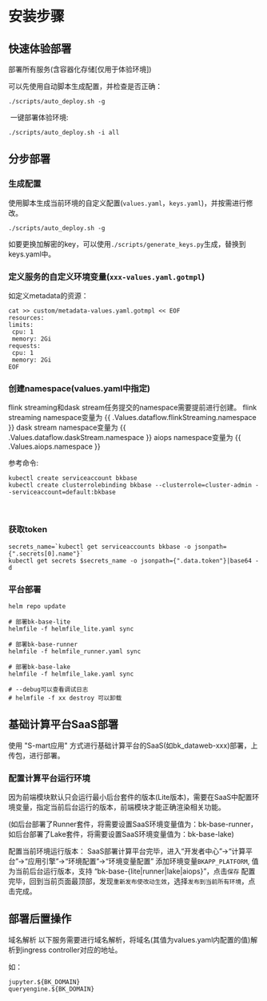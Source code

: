 # 安装步骤

## 快速体验部署

部署所有服务(含容器化存储[仅用于体验环境])

可以先使用自动脚本生成配置，并检查是否正确：
```
./scripts/auto_deploy.sh -g
```
​
一键部署体验环境:
```
./scripts/auto_deploy.sh -i all
```

## 分步部署

### 生成配置

使用脚本生成当前环境的自定义配置(`values.yaml`，`keys.yaml`)，并按需进行修改。

```
./scripts/auto_deploy.sh -g
```

如要更换加解密的key，可以使用`./scripts/generate_keys.py`生成，替换到keys.yaml中。

### 定义服务的自定义环境变量(`xxx-values.yaml.gotmpl`)

如定义metadata的资源：
```
cat >> custom/metadata-values.yaml.gotmpl << EOF
resources:
limits:
 cpu: 1
 memory: 2Gi
requests:
 cpu: 1
 memory: 2Gi
EOF
```


### 创建namespace(values.yaml中指定)

flink streaming和dask stream任务提交的namespace需要提前进行创建。
flink streaming namespace变量为 {{ .Values.dataflow.flinkStreaming.namespace }}
dask stream namespace变量为 {{ .Values.dataflow.daskStream.namespace }}
aiops namespace变量为 {{ .Values.aiops.namespace }}

参考命令:
```
kubectl create serviceaccount bkbase
kubectl create clusterrolebinding bkbase --clusterrole=cluster-admin --serviceaccount=default:bkbase
```
​
### 获取token
```
secrets_name=`kubectl get serviceaccounts bkbase -o jsonpath={".secrets[0].name"}`
kubectl get secrets $secrets_name -o jsonpath={".data.token"}|base64 -d
```


### 平台部署

```
helm repo update
​
# 部署bk-base-lite
helmfile -f helmfile_lite.yaml sync
​
# 部署bk-base-runner
helmfile -f helmfile_runner.yaml sync
​
# 部署bk-base-lake
helmfile -f helmfile_lake.yaml sync
​
# --debug可以查看调试日志
# helmfile -f xx destroy 可以卸载
```

## 基础计算平台SaaS部署

使用 "S-mart应用" 方式进行基础计算平台的SaaS(如bk_dataweb-xxx)部署，上传包，进行部署。

### 配置计算平台运行环境
因为前端模块默认只会运行最小后台套件的版本(Lite版本)，需要在SaaS中配置环境变量，指定当前后台运行的版本，前端模块才能正确渲染相关功能。

(如后台部署了Runner套件，将需要设置SaaS环境变量值为：bk-base-runner，如后台部署了Lake套件，将需要设置SaaS环境变量值为：bk-base-lake)

配置当前环境运行版本：
SaaS部署计算平台完毕，进入“开发者中心”->“计算平台”->“应用引擎”->“环境配置”->“环境变量配置”
添加环境变量`BKAPP_PLATFORM`, 值为当前后台运行版本，支持 “bk-base-{lite|runner|lake|aiops}”，点击`保存`
配置完毕，回到当前页面最顶部，发现`重新发布使改动生效`，选择`发布到当前所有环境`，点击完成。

## 部署后置操作

域名解析
以下服务需要进行域名解析，将域名(其值为values.yaml内配置的值)解析到ingress controller对应的地址。

如：
```
jupyter.${BK_DOMAIN}
queryengine.${BK_DOMAIN}
```